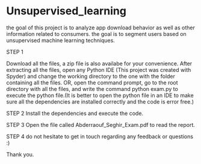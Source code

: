 # Unsupervised_learning

the goal of this project is to analyze app download behavior as well as other information related to consumers. the goal is to segment users based on unsupervised machine learning techniques.

STEP 1

Download all the files, a zip file is also availabe for your convenience. After extracting all the files, open any Python IDE (This project was created with Spyder) and change the working directory to the one with the folder containing all the files. OR, open the command prompt, go to the root directory with all the files, and write the command python exam.py to execute the python file.(It is better to open the python file in an IDE to make sure all the dependencies are installed correctly and the code is error free.)

STEP 2 Install the dependencies and execute the code.

STEP 3 Open the file called Abderraouf_Seghir_Exam.pdf to read the report.

STEP 4 do not hesitate to get in touch regarding any feedback or questions :)

Thank you.
